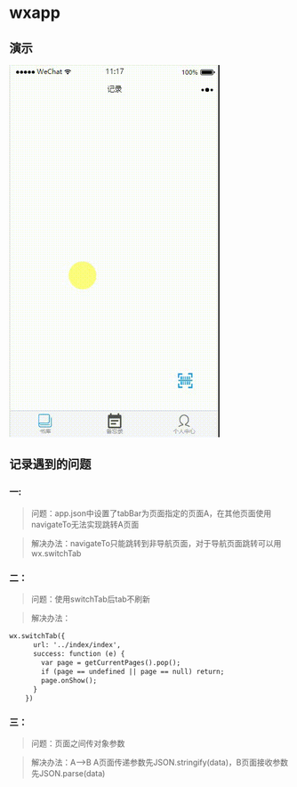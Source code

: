# wxapp
## 演示
![](showtime.gif)
## 记录遇到的问题
### 一:
> 问题：app.json中设置了tabBar为页面指定的页面A，在其他页面使用navigateTo无法实现跳转A页面

> 解决办法：navigateTo只能跳转到非导航页面，对于导航页面跳转可以用wx.switchTab
### 二：
> 问题：使用switchTab后tab不刷新

> 解决办法：
```
wx.switchTab({  
      url: '../index/index',  
      success: function (e) {  
        var page = getCurrentPages().pop();  
        if (page == undefined || page == null) return;  
        page.onShow();  
      }  
    })
```
### 三：
> 问题：页面之间传对象参数

> 解决办法：A-->B A页面传递参数先JSON.stringify(data)，B页面接收参数先JSON.parse(data)


